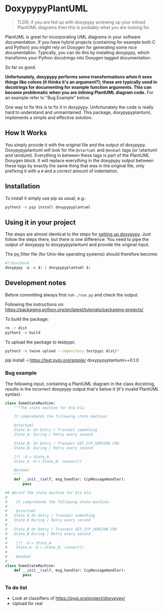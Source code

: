 # DoxypypyPlantUML

> TLDR; if you are fed up with doxypypy screwing up your inlined PlantUML
> diagrams then this is probably what you are looking for.

PlantUML is great for incorporating UML diagrams in your software documentation.
If you have hybrid projects (containing for example both C and Python) you might
rely on Doxygen for generating some nice documentation. Typically, you can do
this by installing doxypypy, which transforms your Python docstrings into
Doxygen tagged documentation.

So far so good.

**Unfortunately, doxypypy performs some transformations when it
sees things like colons (it thinks it's an argument?); these are typically used
in docstrings for documenting for example function arguments. This can become
problematic when you are inlining PlantUML diagram code.** For an example refer
to "Bug Example" below.

One way to fix this is to fix it in doxypypy. Unfortunately the code is really
hard to understand and unmaintained.
This package, doxypypyplantuml, implements a simple and effective solution.

## How It Works

You simply provide it with the original file and the output
of doxypypy. Doxypypyplantuml will look for the `@startuml` and `@enduml` tags
(or \startuml and \enduml).
Everything in between these tags is part of the PlantUML Doxygen block.
It will replace everything in the doxypypy output between these tags by exactly
the same thing that was in the original file, only prefixing it with a `#` and
a correct amount of indentation.

## Installation

To install it simply use pip as usual, e.g.:

```sh
python3 -m pip install doxypypyplantuml
```

## Using it in your project

The steps are almost identical to the steps for
[setting up doxypypy](https://github.com/Feneric/doxypypy#invoking-doxypypy-from-doxygen).
Just follow the steps there, but there is one difference: You need to pipe the
output of doxypypy to doxypypyplantuml and provide the original input.

The py_filter file (for Unix-like operating systems) should therefore become:

```py
#!/bin/bash
doxypypy -a -c $1 | doxypypyplantuml $1
```

## Development notes

Before committing always first run `./run.py` and check the output.

Following the instructions on:
https://packaging.python.org/en/latest/tutorials/packaging-projects/

To build the package:

```bash
rm -r dist
python3 -m build
```

To upload the package to testpypi:

```bash
python3 -m twine upload --repository testpypi dist/*
```

pip install -i https://test.pypi.org/simple/ doxypypyplantuml==0.1.0

### Bug example

The following input, containing a PlantUML diagram in the class docstring, results in the
incorrect doxypypy output that's below it (it's invalid PlantUML syntax).

```py
class SomeStateMachine:
    """The state machine for bla bla.

    It comprehends the following state machine:

    @startuml
    State_A: On Entry / Transmit something
    State_A: During / Retry every second

    State_B: On Entry / Transmit GET_CCP_VERSION CRO
    State_B: During / Retry every second

    [*] -d-> State_A
    State_A -d-> State_B: connect()

    @enduml
    """
    def __init__(self, msg_handler: CcpMessageHandler):
        pass
```

```py
## @brief The state machine for bla bla.
#
#    It comprehends the following state machine:
#
#    @startuml
# 	State_A	On Entry / Transmit something
# 	State_A	During / Retry every second
#
# 	State_B	On Entry / Transmit GET_CCP_VERSION CRO
# 	State_B	During / Retry every second
#
#    [*] -d-> State_A
#    State_A -d-> State_B: connect()
#
#    @enduml
#
class SomeStateMachine:
    def __init__(self, msg_handler: CcpMessageHandler):
        pass
```
### To do list

- Look at classifiers of https://pypi.org/project/doxypypy/
- Upload for real
